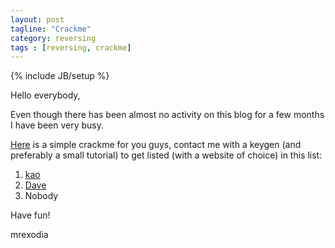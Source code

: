 ```yaml
---
layout: post
tagline: "Crackme"
category: reversing
tags : [reversing, crackme]
---
```

{% include JB/setup %}

Hello everybody,

Even though there has been almost no activity on this blog for a few months I have been very busy.

[Here](https://mega.nz/#!j4oGSAiD!L8i_hQ0ENfhUhCpqTB4MbZqtDNYZuF39ng11fzWJEN8) is a simple crackme for you guys, contact me with a keygen (and preferably a small tutorial) to get listed (with a website of choice) in this list:

1. [kao](http://lifeinhex.com)
2. [Dave](/files/KeyGenDave.zip)
3. Nobody

Have fun!

mrexodia
